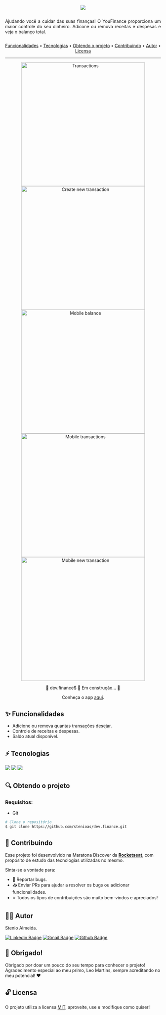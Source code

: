 <p  align="center"><a href="https://stenioas.github.io/dev.finance"><img src="https://github.com/stenioas/dev.finance/blob/master/assets/banner-readme.svg?raw=true"></a></p>

<div  style="display: flex; align-items:center; justify-content:center; width:100%;">
	<p  align="center"  style="max-width: 720px; text-align: justify;">Ajudando você a cuidar das suas finanças! O YouFinance proporciona um maior controle do seu dinheiro. Adicone ou remova receitas e despesas e veja o balanço total.</p>
</div>

<p  align="center">
	<a  href="#features">Funcionalidades</a> •
	<a  href="#technologies">Tecnologias</a> •
	<a  href="#get-project">Obtendo o projeto</a> •
	<a  href="#contributing">Contribuindo</a> •
	<a  href="#author">Autor</a> •
	<a  href="#license">Licensa</a>
</p>

<hr  style="height: 1px">

<p align="center">
	<img src="https://github.com/stenioas/dev.finance/blob/master/assets/transactions.png?raw=true" alt="Transactions" width="400px" />
	<img src="https://github.com/stenioas/dev.finance/blob/master/assets/new-transaction.png?raw=true" alt="Create new transaction" width="400px" /><br/>
	<img src="https://github.com/stenioas/dev.finance/blob/master/assets/mobile-balance.png?raw=true" alt="Mobile balance" width="400px" />
	<img src="https://github.com/stenioas/dev.finance/blob/master/assets/mobile-transactions.png?raw=true" alt="Mobile transactions" width="400px" /><br/>
	<img src="https://github.com/stenioas/dev.finance/blob/master/assets/mobile-new-transaction.png?raw=true" alt="Mobile new transaction" width="400px" /><br/>
</p>

<p  align="center">🚧 dev.finance$ 🚀 Em construção... 🚧</p>
<p  align="center">Conheça o app <a  href="https://stenioas.github.io/dev.finance">aqui</a>.</p>

<h6 id="features">

## :sparkles: Funcionalidades
* Adicione ou remova quantas transações desejar.
* Controle de receitas e despesas.
* Saldo atual disponível.

<h6 id="technologies">

## :zap: Tecnologias
<a href="https://developer.mozilla.org/en-US/docs/Web/Guide/HTML/HTML5" target="_blank"><img  src="https://img.shields.io/static/v1?label=&message=html5&color=0D1017&style=for-the-badge&logo=html5&logoColor=E34F26&link=https://leftgithub.com"/></a> <a href="https://developer.mozilla.org/en-US/docs/Web/CSS"><img  src="https://img.shields.io/static/v1?label=&message=css3&color=0D1017&style=for-the-badge&logo=css3&logoColor=1572B6"/></a> <a href="https://www.javascript.com/"><img  src="https://img.shields.io/static/v1?label=&message=javascript&color=0D1017&style=for-the-badge&logo=javascript&logoColor=F7DF1E"/></a>

<h6 id="get-project">

## :mag: Obtendo o projeto

### Requisitos:
* Git

```bash
# Clone o repositório
$ git clone https://github.com/stenioas/dev.finance.git
```

<h6 id="contributing">

## :handshake: Contribuindo
Esse projeto foi desenvolvido na Maratona Discover da [**Rocketseat**](https://rocketseat.com.br), com propósito de estudo das tecnologias utilizadas no mesmo.

Sinta-se a vontade para:
* :bug: Reportar bugs.
* :inbox_tray: Enviar PRs para ajudar a resolver os bugs ou adicionar funcionalidades.
* :star: Todos os tipos de contribuições são muito bem-vindos e apreciados!

<h6 id="author">

## 👨‍💻 Autor
Stenio Almeida.

 [![Linkedin Badge](https://img.shields.io/badge/-Stenio_Almeida-0A66C2?style=for-the-badge&logo=Linkedin&logoColor=white&link=https://www.linkedin.com/in/steniosilveira/)](https://www.linkedin.com/in/steniosilveira/) [![Gmail Badge](https://img.shields.io/badge/-stenioas@gmail.com-c14438?style=for-the-badge&logo=Gmail&logoColor=white&link=mailto:stenioas@gmail.com)](mailto:stenioas@gmail.com) [![Github Badge](https://img.shields.io/badge/-stenioas-181717?style=for-the-badge&logo=Github&logoColor=white&link=mailto:stenioas@gmail.com)](https://github.com/stenioas)

## :purple_heart: Obrigado!
Obrigado por doar um pouco do seu tempo para conhecer o projeto!<br />
Agradecimento especial ao meu primo, Leo Martins, sempre acreditando no meu potencial! :heart:

<h6 id="license">

## :unlock: Licensa
O projeto utiliza a licensa <a  href="https://github.com/stenioas/youmove/blob/master/LICENSE">MIT</a>, aproveite, use e modifique como quiser!
